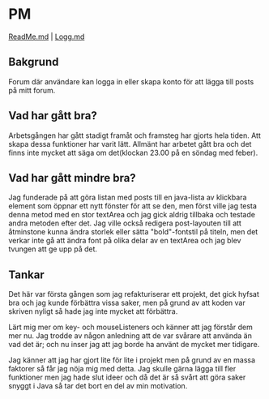 # PM

[ReadMe.md](../ReadMe.md) | [Logg.md](./Logg.md)

## Bakgrund
Forum där användare kan logga in eller skapa konto för att lägga till posts på mitt forum. 

## Vad har gått bra?
Arbetsgången har gått stadigt framåt och framsteg har gjorts hela tiden. Att skapa dessa funktioner har varit 
lätt. Allmänt har arbetet gått bra och det finns inte mycket att säga om det(klockan 23.00 på en söndag med feber). 

## Vad har gått mindre bra?
Jag funderade på att göra listan med posts till en java-lista av klickbara element som öppnar ett 
nytt fönster för att se den, men först ville jag testa denna metod med en stor textArea och 
jag gick aldrig tillbaka och testade andra metoden efter det. 
Jag ville också redigera post-layouten till att åtminstone kunna ändra storlek eller sätta "bold"-fontstil 
på titeln, men det verkar inte gå att ändra font på olika delar av en textArea och jag blev tvungen 
att ge upp på det. 

## Tankar
Det här var första gången som jag refakturiserar ett projekt, det gick hyfsat bra och jag kunde förbättra 
vissa saker, men på grund av att koden var skriven nyligt så hade jag inte mycket att förbättra.

Lärt mig mer om key- och mouseListeners och känner att jag förstår dem mer nu. Jag trodde av 
någon anledning att de var svårare att använda än vad det är; och nu inser jag att jag borde ha använt 
de mycket mer tidigare. 

Jag känner att jag har gjort lite för lite i projekt men på grund av en massa faktorer så får jag nöja mig 
med detta. Jag skulle gärna lägga till fler funktioner men jag hade slut ideer och då det är så svårt 
att göra saker snyggt i Java så tar det bort en del av min motivation. 